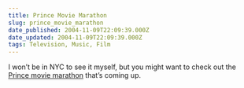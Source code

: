 ```yaml
---
title: Prince Movie Marathon
slug: prince_movie_marathon
date_published: 2004-11-09T22:09:39.000Z
date_updated: 2004-11-09T22:09:39.000Z
tags: Television, Music, Film
---
```


I won’t be in NYC to see it myself, but you might want to check out the [Prince movie marathon](http://www.npny.org/movie/) that’s coming up.
